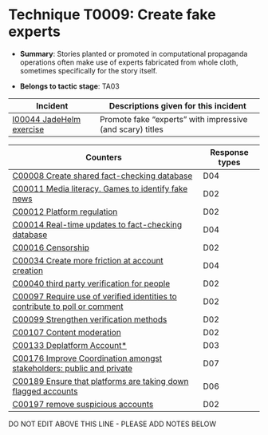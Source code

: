 # Technique T0009: Create fake experts

* **Summary**: Stories planted or promoted in computational propaganda operations often make use of experts fabricated from whole cloth, sometimes specifically for the story itself. 

* **Belongs to tactic stage**: TA03


| Incident | Descriptions given for this incident |
| -------- | -------------------- |
| [I00044 JadeHelm exercise](../incidents/I00044.md) | Promote fake “experts” with impressive (and scary) titles |



| Counters | Response types |
| -------- | -------------- |
| [C00008 Create shared fact-checking database](../counters/C00008.md) | D04 |
| [C00011 Media literacy. Games to identify fake news](../counters/C00011.md) | D02 |
| [C00012 Platform regulation](../counters/C00012.md) | D02 |
| [C00014 Real-time updates to fact-checking database](../counters/C00014.md) | D04 |
| [C00016 Censorship](../counters/C00016.md) | D02 |
| [C00034 Create more friction at account creation](../counters/C00034.md) | D04 |
| [C00040 third party verification for people](../counters/C00040.md) | D02 |
| [C00097 Require use of verified identities to contribute to poll or comment](../counters/C00097.md) | D02 |
| [C00099 Strengthen verification methods](../counters/C00099.md) | D02 |
| [C00107 Content moderation](../counters/C00107.md) | D02 |
| [C00133 Deplatform Account*](../counters/C00133.md) | D03 |
| [C00176 Improve Coordination amongst stakeholders: public and private](../counters/C00176.md) | D07 |
| [C00189 Ensure that platforms are taking down flagged accounts](../counters/C00189.md) | D06 |
| [C00197 remove suspicious accounts](../counters/C00197.md) | D02 |


DO NOT EDIT ABOVE THIS LINE - PLEASE ADD NOTES BELOW